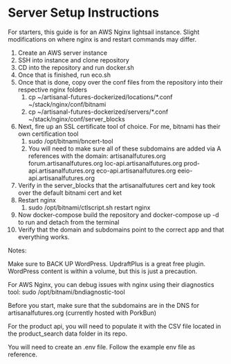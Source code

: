 # Server Setup Instructions

For starters, this guide is for an AWS Nginx lightsail instance. Slight modifications on where nginx is and restart commands may differ.

1. Create an AWS server instance
2. SSH into instance and clone repository
3. CD into the repository and run docker.sh
4. Once that is finished, run eco.sh
5. Once that is done, copy over the conf files from the repository into their respective nginx folders
   1. cp ~/artisanal-futures-dockerized/locations/\*.conf ~/stack/nginx/conf/bitnami
   2. cp ~/artisanal-futures-dockerized/servers/\*.conf ~/stack/nginx/conf/server_blocks
6. Next, fire up an SSL certificate tool of choice. For me, bitnami has their own certification tool
   1. sudo /opt/bitnami/bncert-tool
   2. You will need to make sure all of these subdomains are added via A references with the domain: artisanalfutures.org forum.artisanalfutures.org loc-api.artisanalfutures.org prod-api.artisanalfutures.org eco-api.artisanalfutures.org eeio-api.artisanalfutures.org
7. Verify in the server_blocks that the artisanalfutures cert and key took over the default bitnami cert and ket
8. Restart nginx
   1. sudo /opt/bitnami/ctlscript.sh restart nginx
9. Now docker-compose build the repository and docker-compose up -d to run and detach from the terminal
10. Verify that the domain and subdomains point to the correct app and that everything works.

Notes:

Make sure to BACK UP WordPress. UpdraftPlus is a great free plugin. WordPress content is within a volume, but this is just a precaution.

For AWS Nginx, you can debug issues with nginx using their diagnostics tool: sudo /opt/bitnami/bndiagnostic-tool

Before you start, make sure that the subdomains are in the DNS for artisanalfutures.org (currently hosted with PorkBun)

For the product api, you will need to populate it with the CSV file located in the product_search data folder in its repo.

You will need to create an .env file. Follow the example env file as reference.
